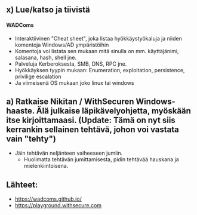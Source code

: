 ## x) Lue/katso ja tiivistä

#### WADComs

- Interaktiivinen "Cheat sheet", joka listaa hyökkäystyökaluja ja niiden komentoja Windows/AD ympäristöihin
- Komentoja voi listata sen mukaan mitä sinulla on mm. käyttäjänimi, salasana, hash, shell jne.
- Palveluja Kerberoksesta, SMB, DNS, RPC jne.
- Hyökkäyksen tyypin mukaan: Enumeration, exploitation, persistence, privilige escalation
- Ja viimeisenä OS mukaan joko linux tai windows


## a) Ratkaise Nikitan / WithSecuren Windows-haaste. Älä julkaise läpikävelyohjetta, myöskään itse kirjoittamaasi. (Update: Tämä on nyt siis kerrankin sellainen tehtävä, johon voi vastata vain "tehty")

- Jäin tehtävän neljänteen vaiheeseen jumiin.
  - Huolimatta tehtävän jumittamisesta, pidin tehtävää hauskana ja mielenkiintoisena.

## Lähteet:

- https://wadcoms.github.io/
- https://playground.withsecure.com

